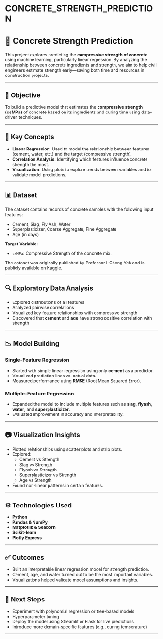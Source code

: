 # CONCRETE_STRENGTH_PREDICTION

# 🧱 Concrete Strength Prediction

This project explores predicting the **compressive strength of concrete** using machine learning, particularly linear regression. By analyzing the relationship between concrete ingredients and strength, we aim to help civil engineers estimate strength early—saving both time and resources in construction projects.

---

## 📌 Objective

To build a predictive model that estimates the **compressive strength (csMPa)** of concrete based on its ingredients and curing time using data-driven techniques.

---

## 🧠 Key Concepts

- **Linear Regression**: Used to model the relationship between features (cement, water, etc.) and the target (compressive strength).
- **Correlation Analysis**: Identifying which features influence concrete strength the most.
- **Visualization**: Using plots to explore trends between variables and to validate model predictions.

---

## 📊 Dataset

The dataset contains records of concrete samples with the following input features:

- Cement, Slag, Fly Ash, Water
- Superplasticizer, Coarse Aggregate, Fine Aggregate
- Age (in days)

**Target Variable:**
- `csMPa`: Compressive Strength of the concrete mix.

The dataset was originally published by Professor I-Cheng Yeh and is publicly available on Kaggle.

---

## 🔍 Exploratory Data Analysis

- Explored distributions of all features
- Analyzed pairwise correlations
- Visualized key feature relationships with compressive strength
- Discovered that **cement** and **age** have strong positive correlation with strength

---

## 📉 Model Building

### Single-Feature Regression

- Started with simple linear regression using only **cement** as a predictor.
- Visualized prediction lines vs. actual data.
- Measured performance using **RMSE** (Root Mean Squared Error).

### Multiple-Feature Regression

- Expanded the model to include multiple features such as **slag**, **flyash**, **water**, and **superplasticizer**.
- Evaluated improvement in accuracy and interpretability.

---

## 📷 Visualization Insights

- Plotted relationships using scatter plots and strip plots.
- Explored:
  - Cement vs Strength
  - Slag vs Strength
  - Flyash vs Strength
  - Superplasticizer vs Strength
  - Age vs Strength
- Found non-linear patterns in certain features.

---

## ⚙️ Technologies Used

- **Python**
- **Pandas & NumPy**
- **Matplotlib & Seaborn**
- **Scikit-learn**
- **Plotly Express**

---

## ✅ Outcomes

- Built an interpretable linear regression model for strength prediction.
- Cement, age, and water turned out to be the most important variables.
- Visualizations helped validate model assumptions and insights.

---

## 🚀 Next Steps

- Experiment with polynomial regression or tree-based models
- Hyperparameter tuning
- Deploy the model using Streamlit or Flask for live predictions
- Introduce more domain-specific features (e.g., curing temperature)

---
